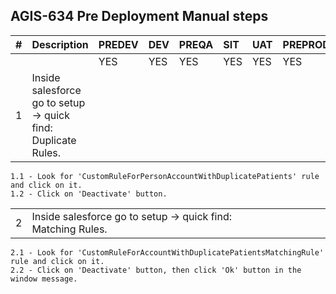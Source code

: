 ## AGIS-634 Pre Deployment Manual steps

| # | Description | PREDEV | DEV | PREQA | SIT | UAT | PREPROD | PRODUCTION |   
|---:|:---|:---|:---|:---|:---|:---|:---|:---|  
|	|	|YES|YES|YES|YES|YES|YES|YES|   
|1|Inside salesforce go to setup -> quick find: Duplicate Rules. | | | | | | | |
    
    1.1 - Look for 'CustomRuleForPersonAccountWithDuplicatePatients' rule and click on it.
    1.2 - Click on 'Deactivate' button.

|   |   ||||||||    
|---:|:---|:---|:---|:---|:---|:---|:---|:---|
|2| Inside salesforce go to setup -> quick find: Matching Rules. | | | | | | | |
    
    2.1 - Look for 'CustomRuleForAccountWithDuplicatePatientsMatchingRule' rule and click on it. 
    2.2 - Click on 'Deactivate' button, then click 'Ok' button in the window message.

